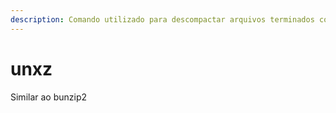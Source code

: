 ```yaml
---
description: Comando utilizado para descompactar arquivos terminados com a extensão .xz
---
```


# unxz

Similar ao bunzip2
